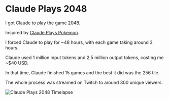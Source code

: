 # Claude Plays 2048

I got Claude to play the game [2048](https://play2048.co/).

Inspired by [Claude Plays Pokemon](https://www.twitch.tv/claudeplayspokemon).

I forced Claude to play for ~48 hours, with each game taking around 3 hours.

Claude used 1 million input tokens and 2.5 million output tokens, costing me ~$40 USD.

In that time, Claude finished 15 games and the best it did was the 256 tile.

The whole process was streamed on Twitch to around 300 unique viewers.

![Claude Plays 2048 Timelapse](claude-plays-2048-timelapse.gif)

